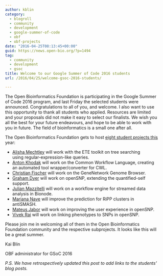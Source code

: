 ```yaml
---
author: kblin
category:
  - blogroll
  - community
  - development
  - google-summer-of-code
  - obf
  - obf-projects
date: "2016-04-25T08:13:45+00:00"
guid: https://news.open-bio.org/?p=1494
tag:
  - community
  - development
  - gsoc
title: Welcome to our Google Summer of Code 2016 students
url: /2016/04/25/welcome-gsoc-2016-students/

---
```

The Open Bioinformatics Foundation is participating in the Google Summer of Code 2016 program, and last Friday the selected students were announced. Congratulations to all of you, and welcome. I also want to use this opportunity to thank all students who applied. Resources are limited and your proposals did not make it easy to select our finalists. We wish you all the best for your future endeavours, and hope to be able to work with you in future. The field of bioinformatics is a small one after all.

The Open Bioinformatics Foundation gets to host [eight student projects this](https://summerofcode.withgoogle.com/organizations/5693436329984000/#projects) year:

- [Alisha Mechtley](https://github.com/AlishaMechtley/treematcher/wiki/Blog) will work with the ETE toolkit on tree searching using regular-expression-like queries.
- [Anton Khodak](https://anton-khodak.github.io/argparse2cwl-blog/2016/08/11/gentle-introduction.html) will work on the Common Workflow Language, creating an automated tool wrapper/converter for CWL.
- [Christian Fischer](https://chfi.se/posts/2016-08-22-gsoc-final.html) will work on the GeneNetwork Genome Browser.
- [Graham Dyer](https://sxibolet.2pitau.org/gsoc.html) will work on openSNP, extending the quantified-self support.
- [Julian Mazzitelli](https://github.com/bionode/gsoc16/blob/8a155a14c34d820a3a77d15b3600d4adf225f179/README.md) will work on a workflow engine for streamed data analysis in Bionode.
- [Mariana Nave](https://bitbucket.org/mnave/gsoc-blog/) will improve the prediction for RiPP clusters in antiSMASH.
- [Mateus Jabor](http://mateusjabour.github.io/gsoc-code-submission) will work on improving the user experience in openSNP.
- [Vivek Rai](http://raivivek.in/programming/gsoc-16-wrap-up.html#main) will work on linking phenotypes to SNPs in openSNP.

Please join me in welcoming all of them in the Open Bioinformatics Foundation community and the respective subprojects. It looks like this will be a great summer.

Kai Blin

OBF administrator for GSoC 2016

_P.S. We have retrospectively updated this post to add links to the students' blog posts._
